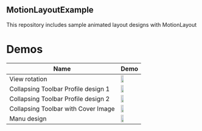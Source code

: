 ## MotionLayoutExample

This repository includes sample animated layout  designs with MotionLayout

Demos
======================
Name  | Demo
--- | ---
View rotation| <img src="https://user-images.githubusercontent.com/66948288/88405180-8b7b5580-cdd7-11ea-846f-3dbcf0fd4c95.gif" width="40%"> |
Collapsing Toolbar Profile design 1 | <img src="https://user-images.githubusercontent.com/66948288/88406708-ba92c680-cdd9-11ea-89b5-1142ff4335b2.gif" width="40%"> |
Collapsing Toolbar Profile design 2 | <img src="https://user-images.githubusercontent.com/66948288/88436639-57228c00-ce0d-11ea-8f4f-f310ca5f35e2.gif" width="40%"> |
Collapsing Toolbar with Cover Image | <img src="https://user-images.githubusercontent.com/66948288/88406809-db5b1c00-cdd9-11ea-891d-1a04a30e5408.gif" width="40%"> |
Manu design | <img src="https://user-images.githubusercontent.com/66948288/88407237-810e8b00-cdda-11ea-96b5-969eee677f6e.gif" width="40%"> |
